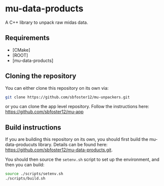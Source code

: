 # mu-data-products

A C++ library to unpack raw midas data.

## Requirements

- [CMake]
- [ROOT]
- [mu-data-products]

## Cloning the repository

You can either clone this repository on its own via:

```bash
git clone https://github.com/sbfoster12/mu-unpackers.git
``` 

or you can clone the app level repository. Follow the instructions here: https://github.com/sbfoster12/mu-app

## Build instructions

If you are building this repository on its own, you should first build the mu-data-producuts library. Details can be found here: https://github.com/sbfoster12/mu-data-products.git.

You should then source the `setenv.sh` script to set up the environment, and then you can build:

```bash
source ./scripts/setenv.sh
./scripts/build.sh
```